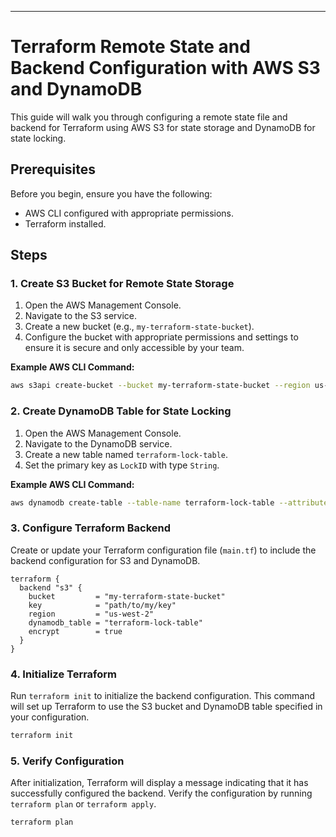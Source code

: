 
---

# Terraform Remote State and Backend Configuration with AWS S3 and DynamoDB

This guide will walk you through configuring a remote state file and backend for Terraform using AWS S3 for state storage and DynamoDB for state locking.

## Prerequisites

Before you begin, ensure you have the following:
- AWS CLI configured with appropriate permissions.
- Terraform installed.

## Steps

### 1. Create S3 Bucket for Remote State Storage

1. Open the AWS Management Console.
2. Navigate to the S3 service.
3. Create a new bucket (e.g., `my-terraform-state-bucket`).
4. Configure the bucket with appropriate permissions and settings to ensure it is secure and only accessible by your team.

**Example AWS CLI Command:**

```sh
aws s3api create-bucket --bucket my-terraform-state-bucket --region us-west-2
```

### 2. Create DynamoDB Table for State Locking

1. Open the AWS Management Console.
2. Navigate to the DynamoDB service.
3. Create a new table named `terraform-lock-table`.
4. Set the primary key as `LockID` with type `String`.

**Example AWS CLI Command:**

```sh
aws dynamodb create-table --table-name terraform-lock-table --attribute-definitions AttributeName=LockID,AttributeType=S --key-schema AttributeName=LockID,KeyType=HASH --provisioned-throughput ReadCapacityUnits=5,WriteCapacityUnits=5
```

### 3. Configure Terraform Backend

Create or update your Terraform configuration file (`main.tf`) to include the backend configuration for S3 and DynamoDB.

```hcl
terraform {
  backend "s3" {
    bucket         = "my-terraform-state-bucket"
    key            = "path/to/my/key"
    region         = "us-west-2"
    dynamodb_table = "terraform-lock-table"
    encrypt        = true
  }
}
```

### 4. Initialize Terraform

Run `terraform init` to initialize the backend configuration. This command will set up Terraform to use the S3 bucket and DynamoDB table specified in your configuration.

```sh
terraform init
```

### 5. Verify Configuration

After initialization, Terraform will display a message indicating that it has successfully configured the backend. Verify the configuration by running `terraform plan` or `terraform apply`.

```sh
terraform plan
```
